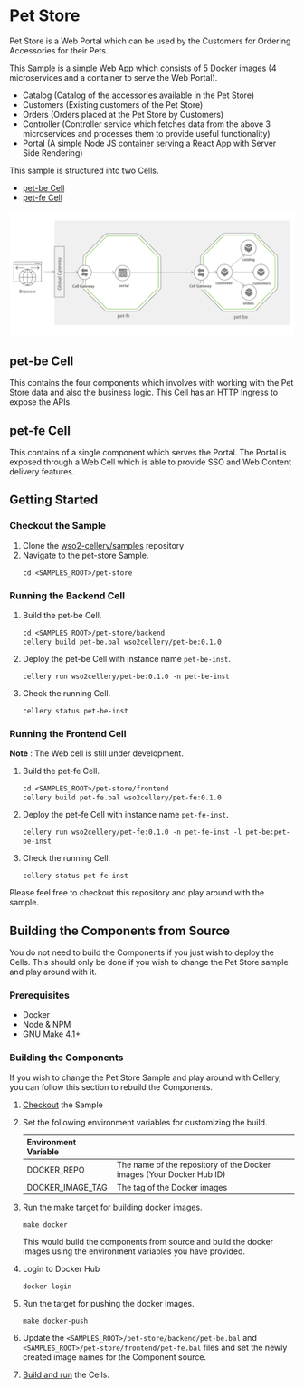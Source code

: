 Pet Store
=========

Pet Store is a Web Portal which can be used by the Customers for Ordering Accessories for their Pets.

This Sample is a simple Web App which consists of 5 Docker images (4 microservices and a container to serve the Web Portal).

* Catalog (Catalog of the accessories available in the Pet Store)
* Customers (Existing customers of the Pet Store)
* Orders (Orders placed at the Pet Store by Customers)
* Controller (Controller service which fetches data from the above 3 microservices and processes them to provide useful functionality)
* Portal (A simple Node JS container serving a React App with Server Side Rendering)

This sample is structured into two Cells.

* [pet-be Cell](#pet-be-cell)
* [pet-fe Cell](#pet-fe-cell)

![Pet Store Cell Architecture Diagram](../docs/images/pet-store-architecture.jpg)

## pet-be Cell

This contains the four components which involves with working with the Pet Store data and also the business logic. This Cell has an HTTP Ingress to expose the APIs.

## pet-fe Cell

This contains of a single component which serves the Portal. The Portal is exposed through a Web Cell which is able to provide SSO and Web Content delivery features.

## Getting Started

### Checkout the Sample

1. Clone the [wso2-cellery/samples](https://github.com/wso2-cellery/samples) repository
2. Navigate to the pet-store Sample.
   ```
   cd <SAMPLES_ROOT>/pet-store
   ```

### Running the Backend Cell

1. Build the pet-be Cell.
   ```
   cd <SAMPLES_ROOT>/pet-store/backend
   cellery build pet-be.bal wso2cellery/pet-be:0.1.0
   ```
2. Deploy the pet-be Cell with instance name `pet-be-inst`.
   ```
   cellery run wso2cellery/pet-be:0.1.0 -n pet-be-inst
   ```
3. Check the running Cell.
   ```
   cellery status pet-be-inst
   ```

### Running the Frontend Cell

**Note** : The Web cell is still under development.

1. Build the pet-fe Cell.
   ```
   cd <SAMPLES_ROOT>/pet-store/frontend
   cellery build pet-fe.bal wso2cellery/pet-fe:0.1.0
   ```
2. Deploy the pet-fe Cell with instance name `pet-fe-inst`.
   ```
   cellery run wso2cellery/pet-fe:0.1.0 -n pet-fe-inst -l pet-be:pet-be-inst
   ```
3. Check the running Cell.
   ```
   cellery status pet-fe-inst
   ```

Please feel free to checkout this repository and play around with the sample.

## Building the Components from Source

You do not need to build the Components if you just wish to deploy the Cells. This should only be done if you wish to change the Pet Store sample and play around with it.

### Prerequisites

* Docker
* Node & NPM
* GNU Make 4.1+

### Building the Components

If you wish to change the Pet Store Sample and play around with Cellery, you can follow this section to rebuild the Components.

1. [Checkout](#checkout-the-sample) the Sample
2. Set the following environment variables for customizing the build.

   | Environment Variable  |                                                                       |
   |-----------------------|-----------------------------------------------------------------------|
   | DOCKER_REPO           | The name of the repository of the Docker images (Your Docker Hub ID)  |
   | DOCKER_IMAGE_TAG      | The tag of the Docker images                                          |

3. Run the make target for building docker images.
   ```
   make docker
   ```
   This would build the components from source and build the docker images using the environment variables you have provided.
4. Login to Docker Hub
   ```
   docker login
   ```
5. Run the target for pushing the docker images.
   ```
   make docker-push
   ```
6. Update the `<SAMPLES_ROOT>/pet-store/backend/pet-be.bal` and `<SAMPLES_ROOT>/pet-store/frontend/pet-fe.bal` files and set the newly created image names for the Component source.
7. [Build and run](#getting-started) the Cells.
